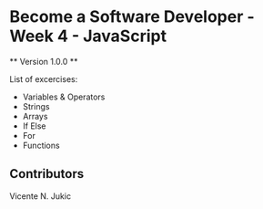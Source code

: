 # Become a Software Developer - Week 4 - JavaScript

** Version 1.0.0 **

List of excercises:
- Variables & Operators
- Strings
- Arrays
- If Else
- For
- Functions

## Contributors

Vicente N. Jukic